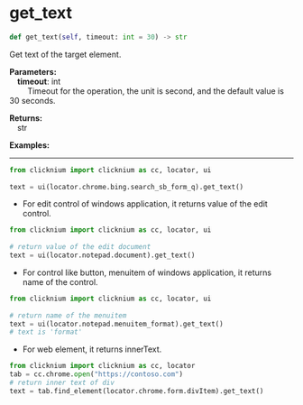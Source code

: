 # get_text
```python
def get_text(self, timeout: int = 30) -> str
```

Get text of the target element.

**Parameters:**    
    &emsp;**timeout**: int  
        &emsp;&emsp; Timeout for the operation, the unit is second, and the default value is 30 seconds. 

**Returns:**  
    &emsp;str

**Examples:**
***
```python
from clicknium import clicknium as cc, locator, ui
    
text = ui(locator.chrome.bing.search_sb_form_q).get_text()
```

- For edit control of windows application, it returns value of the edit control.
```python
from clicknium import clicknium as cc, locator, ui
    
# return value of the edit document
text = ui(locator.notepad.document).get_text()
```

- For control like button, menuitem of windows application, it returns name of the control.
```python
from clicknium import clicknium as cc, locator, ui
    
# return name of the menuitem
text = ui(locator.notepad.menuitem_format).get_text()
# text is 'format'
```

- For web element, it returns innerText.
```python
from clicknium import clicknium as cc, locator
tab = cc.chrome.open("https://contoso.com")
# return inner text of div
text = tab.find_element(locator.chrome.form.divItem).get_text()
```